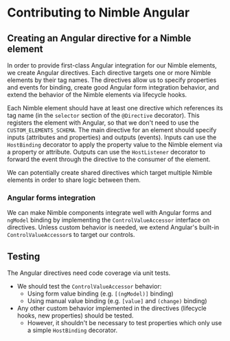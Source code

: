 # Contributing to Nimble Angular

## Creating an Angular directive for a Nimble element

In order to provide first-class Angular integration for our Nimble elements, we create Angular directives. Each directive targets one or more Nimble elements by their tag names. The directives allow us to specify properties and events for binding, create good Angular form integration behavior, and extend the behavior of the Nimble elements via lifecycle hooks. 

Each Nimble element should have at least one directive which references its tag name (in the `selector` section of the `@Directive` decorator). This registers the element with Angular, so that we don't need to use the `CUSTOM_ELEMENTS_SCHEMA`. The main directive for an element should specify inputs (attributes and properties) and outputs (events). Inputs can use the `HostBinding` decorator to apply the property value to the Nimble element via a property or attribute. Outputs can use the `HostListener` decorator to forward the event through the directive to the consumer of the element.

We can potentially create shared directives which target multiple Nimble elements in order to share logic between them.

### Angular forms integration

We can make Nimble components integrate well with Angular forms and `ngModel` binding by implementing the `ControlValueAccessor` interface on directives. Unless custom behavior is needed, we extend Angular's built-in `ControlValueAccessor`s to target our controls.

## Testing

The Angular directives need code coverage via unit tests.
* We should test the `ControlValueAccessor` behavior:
  * Using form value binding (e.g. `[(ngModel)]` binding)
  * Using manual value binding (e.g. `[value]` and `(change)` binding)
* Any other custom behavior implemented in the directives (lifecycle hooks, new properties) should be tested.
  *  However, it shouldn't be necessary to test properties which only use a simple `HostBinding` decorator.